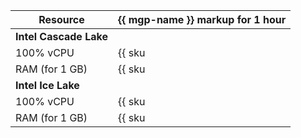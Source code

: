 | Resource           | {{ mgp-name }} markup for 1 hour |
|--------------------|----------------------------------|
| **Intel Cascade Lake** |
| 100% vCPU          | {{ sku|RUB|mdb.cluster.greenplum.v2.cpu.c100.dedicated|string }} |
| RAM (for 1 GB)     | {{ sku|RUB|mdb.cluster.greenplum.v2.ram.dedicated|string }}      |
| **Intel Ice Lake** |
| 100% vCPU          | {{ sku|RUB|mdb.cluster.greenplum.v3.cpu.c100.dedicated|string }} |
| RAM (for 1 GB)     | {{ sku|RUB|mdb.cluster.greenplum.v3.ram.dedicated|string }}      |
